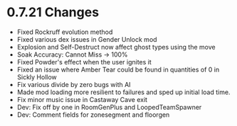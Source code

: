 # 0.7.21 Changes #

* Fixed Rockruff evolution method
* Fixed various dex issues in Gender Unlock mod
* Explosion and Self-Destruct now affect ghost types using the move
* Soak Accuracy: Cannot Miss -> 100%
* Fixed Powder's effect when the user ignites it
* Fixed an issue where Amber Tear could be found in quantities of 0 in Sickly Hollow
* Fix various divide by zero bugs with AI
* Made mod loading more resilient to failures and sped up initial load time.
* Fix minor music issue in Castaway Cave exit
* Dev: Fix off by one in RoomGenPlus and LoopedTeamSpawner
* Dev: Comment fields for zonesegment and floorgen